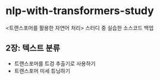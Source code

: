 # nlp-with-transformers-study


<트랜스포머를 활용한 자연어 처리> 스터디 중 실습한 소스코드 백업

## 2장: 텍스트 분류
- 트랜스포머를 트겅 추출기로 사용하기
- 트랜스포머 미세 튜닝하기
